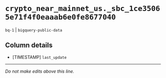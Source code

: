 # `crypto_near_mainnet_us._sbc_1ce35065e71f4f0eaaab6e0fe8677040`
`bq-1` | `bigquery-public-data`

## Column details
* [TIMESTAMP] `last_update`

-------------------------------------------------------------------------------
*Do not make edits above this line.*
